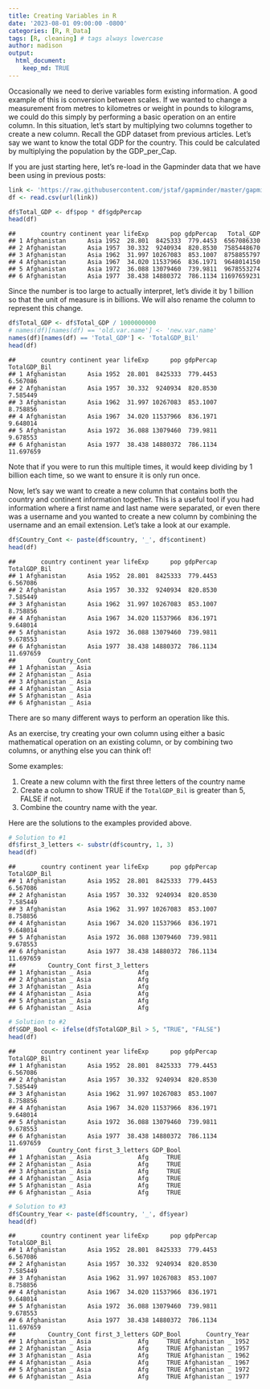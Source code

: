 ```yaml
---
title: Creating Variables in R
date: '2023-08-01 09:00:00 -0800'
categories: [R, R_Data]
tags: [R, cleaning] # tags always lowercase
author: madison
output: 
  html_document:
    keep_md: TRUE
---
```





Occasionally we need to derive variables form existing information. A good example of this is conversion between scales. If we wanted to change a measurement from metres to kilometres or weight in pounds to kilograms, we could do this simply by performing a basic operation on an entire column. In this situation, let’s start by multiplying two columns together to create a new column. Recall the GDP dataset from previous articles. Let’s say we want to know the total GDP for the country. This could be calculated by multiplying the population by the GDP_per_Cap.

If you are just starting here, let’s re-load in the Gapminder data that we have been using in previous posts:


```r
link <- 'https://raw.githubusercontent.com/jstaf/gapminder/master/gapminder/gapminder.csv'
df <- read.csv(url(link))
```


```r
df$Total_GDP <- df$pop * df$gdpPercap
head(df)
```

```
##       country continent year lifeExp      pop gdpPercap   Total_GDP
## 1 Afghanistan      Asia 1952  28.801  8425333  779.4453  6567086330
## 2 Afghanistan      Asia 1957  30.332  9240934  820.8530  7585448670
## 3 Afghanistan      Asia 1962  31.997 10267083  853.1007  8758855797
## 4 Afghanistan      Asia 1967  34.020 11537966  836.1971  9648014150
## 5 Afghanistan      Asia 1972  36.088 13079460  739.9811  9678553274
## 6 Afghanistan      Asia 1977  38.438 14880372  786.1134 11697659231
```

Since the number is too large to actually interpret, let’s divide it by 1 billion so that the unit of measure is in billions. We will also rename the column to represent this change.


```r
df$Total_GDP <- df$Total_GDP / 1000000000
# names(df)[names(df) == 'old.var.name'] <- 'new.var.name'
names(df)[names(df) == 'Total_GDP'] <- 'TotalGDP_Bil'
head(df)
```

```
##       country continent year lifeExp      pop gdpPercap TotalGDP_Bil
## 1 Afghanistan      Asia 1952  28.801  8425333  779.4453     6.567086
## 2 Afghanistan      Asia 1957  30.332  9240934  820.8530     7.585449
## 3 Afghanistan      Asia 1962  31.997 10267083  853.1007     8.758856
## 4 Afghanistan      Asia 1967  34.020 11537966  836.1971     9.648014
## 5 Afghanistan      Asia 1972  36.088 13079460  739.9811     9.678553
## 6 Afghanistan      Asia 1977  38.438 14880372  786.1134    11.697659
```

Note that if you were to run this multiple times, it would keep dividing by 1 billion each time, so we want to ensure it is only run once.

Now, let’s say we want to create a new column that contains both the country and continent information together. This is a useful tool if you had information where a first name and last name were separated, or even there was a username and you wanted to create a new column by combining the username and an email extension. Let’s take a look at our example.


```r
df$Country_Cont <- paste(df$country, '_', df$continent)
head(df)
```

```
##       country continent year lifeExp      pop gdpPercap TotalGDP_Bil
## 1 Afghanistan      Asia 1952  28.801  8425333  779.4453     6.567086
## 2 Afghanistan      Asia 1957  30.332  9240934  820.8530     7.585449
## 3 Afghanistan      Asia 1962  31.997 10267083  853.1007     8.758856
## 4 Afghanistan      Asia 1967  34.020 11537966  836.1971     9.648014
## 5 Afghanistan      Asia 1972  36.088 13079460  739.9811     9.678553
## 6 Afghanistan      Asia 1977  38.438 14880372  786.1134    11.697659
##         Country_Cont
## 1 Afghanistan _ Asia
## 2 Afghanistan _ Asia
## 3 Afghanistan _ Asia
## 4 Afghanistan _ Asia
## 5 Afghanistan _ Asia
## 6 Afghanistan _ Asia
```

There are so many different ways to perform an operation like this.

As an exercise, try creating your own column using either a basic mathematical operation on an existing column, or by combining two columns, or anything else you can think of!

Some examples:

1. Create a new column with the first three letters of the country name
2. Create a column to show TRUE if the `TotalGDP_Bil` is greater than 5, FALSE if not.
3. Combine the country name with the year.

Here are the solutions to the examples provided above.


```r
# Solution to #1
df$first_3_letters <- substr(df$country, 1, 3)
head(df)
```

```
##       country continent year lifeExp      pop gdpPercap TotalGDP_Bil
## 1 Afghanistan      Asia 1952  28.801  8425333  779.4453     6.567086
## 2 Afghanistan      Asia 1957  30.332  9240934  820.8530     7.585449
## 3 Afghanistan      Asia 1962  31.997 10267083  853.1007     8.758856
## 4 Afghanistan      Asia 1967  34.020 11537966  836.1971     9.648014
## 5 Afghanistan      Asia 1972  36.088 13079460  739.9811     9.678553
## 6 Afghanistan      Asia 1977  38.438 14880372  786.1134    11.697659
##         Country_Cont first_3_letters
## 1 Afghanistan _ Asia             Afg
## 2 Afghanistan _ Asia             Afg
## 3 Afghanistan _ Asia             Afg
## 4 Afghanistan _ Asia             Afg
## 5 Afghanistan _ Asia             Afg
## 6 Afghanistan _ Asia             Afg
```


```r
# Solution to #2
df$GDP_Bool <- ifelse(df$TotalGDP_Bil > 5, "TRUE", "FALSE")
head(df)
```

```
##       country continent year lifeExp      pop gdpPercap TotalGDP_Bil
## 1 Afghanistan      Asia 1952  28.801  8425333  779.4453     6.567086
## 2 Afghanistan      Asia 1957  30.332  9240934  820.8530     7.585449
## 3 Afghanistan      Asia 1962  31.997 10267083  853.1007     8.758856
## 4 Afghanistan      Asia 1967  34.020 11537966  836.1971     9.648014
## 5 Afghanistan      Asia 1972  36.088 13079460  739.9811     9.678553
## 6 Afghanistan      Asia 1977  38.438 14880372  786.1134    11.697659
##         Country_Cont first_3_letters GDP_Bool
## 1 Afghanistan _ Asia             Afg     TRUE
## 2 Afghanistan _ Asia             Afg     TRUE
## 3 Afghanistan _ Asia             Afg     TRUE
## 4 Afghanistan _ Asia             Afg     TRUE
## 5 Afghanistan _ Asia             Afg     TRUE
## 6 Afghanistan _ Asia             Afg     TRUE
```


```r
# Solution to #3
df$Country_Year <- paste(df$country, '_', df$year)
head(df)
```

```
##       country continent year lifeExp      pop gdpPercap TotalGDP_Bil
## 1 Afghanistan      Asia 1952  28.801  8425333  779.4453     6.567086
## 2 Afghanistan      Asia 1957  30.332  9240934  820.8530     7.585449
## 3 Afghanistan      Asia 1962  31.997 10267083  853.1007     8.758856
## 4 Afghanistan      Asia 1967  34.020 11537966  836.1971     9.648014
## 5 Afghanistan      Asia 1972  36.088 13079460  739.9811     9.678553
## 6 Afghanistan      Asia 1977  38.438 14880372  786.1134    11.697659
##         Country_Cont first_3_letters GDP_Bool       Country_Year
## 1 Afghanistan _ Asia             Afg     TRUE Afghanistan _ 1952
## 2 Afghanistan _ Asia             Afg     TRUE Afghanistan _ 1957
## 3 Afghanistan _ Asia             Afg     TRUE Afghanistan _ 1962
## 4 Afghanistan _ Asia             Afg     TRUE Afghanistan _ 1967
## 5 Afghanistan _ Asia             Afg     TRUE Afghanistan _ 1972
## 6 Afghanistan _ Asia             Afg     TRUE Afghanistan _ 1977
```
